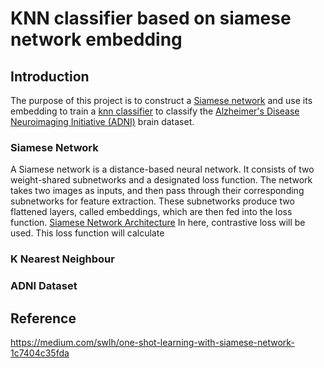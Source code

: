 # KNN classifier based on siamese network embedding
## Introduction
The purpose of this project is to construct a [Siamese network](#siamese-network) and use its embedding to train a [knn classifier](#k-nearest-neighbour) to classify the [Alzheimer's Disease Neuroimaging Initiative (ADNI)](#adni-dataset) brain dataset.

### Siamese Network
A Siamese network is a distance-based neural network. It consists of two weight-shared subnetworks and a designated loss function. The network takes two images as inputs, and then pass through their corresponding subnetworks for feature extraction. These subnetworks produce two flattened layers, called embeddings, which are then fed into the loss function. 
[Siamese Network Architecture](recognition\s4627382_SiameseNetwork\Images\SiameseNet.webp)
In here, contrastive loss will be used. This loss function will calculate 

### K Nearest Neighbour

### ADNI Dataset

## Reference
https://medium.com/swlh/one-shot-learning-with-siamese-network-1c7404c35fda
